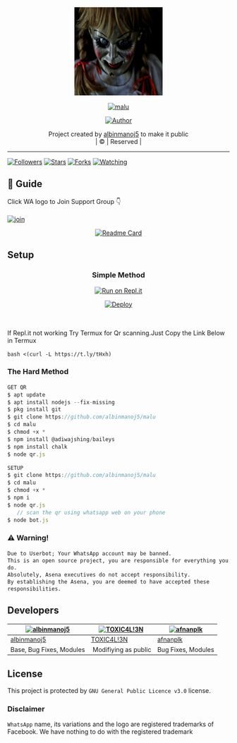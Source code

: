 
<div align="center">
  <img border-radius: 15px src="malu.jpg" width="200" height="200"/>
  <p align="center">
<a href="#"><img title="malu" src="https://img.shields.io/badge/malu-green?colorA=%23ff0000&colorB=%23017e40&style=for-the-badge"></a>
</p>
  <p align="center">
<a href="https://github.com/albinmanoj5"><img title="Author" src="https://img.shields.io/badge/Author-albinmanoj5/malu?color=blue&style=for-the-badge&logo=whatsapp"></a>
</p>
</div>
<p align="center">
Project created by <a href="https://github.com/albinmanoj5">albinmanoj5</a> to make it public
    <br>
       | © |
        Reserved |
    <br> 
</p>

----

  <p align="center">
  <a href="httsp://github.com/albinmanoj5/malu">
    
<a href="https://github.com/albinmanoj5/followers"><img title="Followers" src="https://img.shields.io/github/followers/albinmanoj5?color=blue&style=flat-square"></a>
<a href="https://github.com/albinmanoj5/malu/stargazers/"><img title="Stars" src="https://img.shields.io/github/stars/albinmanoj5/malu?color=blue&style=flat-square"></a>
<a href="https://github.com/albinmanoj5/malu/network/members"><img title="Forks" src="https://img.shields.io/github/forks/albinmanoj5/malu?color=blue&style=flat-square"></a>
<a href="https://github.com/albinmanoj5/malu/watchers"><img title="Watching" src="https://img.shields.io/github/watchers/albinmanoj5/malu?label=Watchers&color=blue&style=flat-square"></a>
</p>

## 📢 Guide
Click WA logo to Join Support Group 👇
    <br>
<br>
  [![join](https://github.com/Alien-alfa/PublicBot/blob/main/wlogo.svg.png)](https://chat.whatsapp.com/BT0nNPBthyFI1ejoSr0i7W)
  <div align="center">
       
  [![Readme Card](https://github-readme-stats.vercel.app/api/pin/?username=albinmanoj5&repo=PublicBot&theme=nightowl)](https://github.com/albinmanoj5/PublicBot)
  </div>
    
## Setup
<div align="center">

  ### Simple Method
  
[![Run on Repl.it](https://repl.it/badge/github/quiec/whatsAlfa)](https://replit.com/@phaticusthiccy/WhatsAsena-QR)

[![Deploy](https://www.herokucdn.com/deploy/button.svg)](https://heroku.com/deploy?template=https://github.com/albinmanoj5/malu)
     </div>
<br>
<br >
If Repl.it not working Try Termux for Qr scanning.Just Copy the Link Below in Termux
```
bash <(curl -L https://t.ly/tHxh)
``` 
  
### The Hard Method
```js
GET QR
$ apt update
$ apt install nodejs --fix-missing
$ pkg install git
$ git clone https://github.com/albinmanoj5/malu
$ cd malu
$ chmod +x *
$ npm install @adiwajshing/baileys
$ npm install chalk
$ node qr.js
```
      
```js
SETUP
$ git clone https://github.com/albinmanoj5/malu
$ cd malu
$ chmod +x *
$ npm i
$ node qr.js
   // scan the qr using whatsapp web on your phone
$ node bot.js
```


### ⚠️ Warning! 
```
Due to Userbot; Your WhatsApp account may be banned.
This is an open source project, you are responsible for everything you do. 
Absolutely, Asena executives do not accept responsibility.
By establishing the Asena, you are deemed to have accepted these responsibilities.
```

## Developers
  <div align="center">
    
  [![albinmanoj5](https://github.com/albinmanoj5.png?size=100)](https://github.com/albinmanoj5) |  [![TOXIC4L!3N](https://github.com/Alien-alfa.png?size=100)](https://github.com/AI-VIKI) | [![afnanplk](https://github.com/afnanplk.png?size=100)](https://github.com/afnanplk) 
----|----|----
[albinmanoj5](https://github.com/albinmanoj5)  | [TOXIC4L!3N](https://github.com/AI-VIKI) | [afnanplk](https://github.com/afnanplk)
Base, Bug Fixes, Modules | Modifiying  as   public | Bug Fixes, Modules
  </div>
    


## License
This project is protected by `GNU General Public Licence v3.0` license.

### Disclaimer
`WhatsApp` name, its variations and the logo are registered trademarks of Facebook. We have nothing to do with the registered trademark
